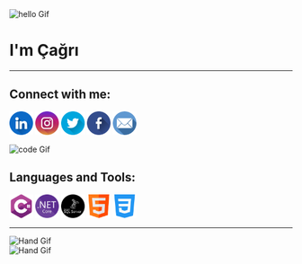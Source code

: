 
<img align="centre" alt="hello Gif" width="180px" src="https://media.giphy.com/media/26xBwdIuRJiAIqHwA/giphy.gif"/>
<h1 align="centre">I'm Çağrı</h1>
<hr>

<h2 align="centre" color="blue">Connect with me:</h2>

[<img align="centre" padding-right="30px" alt="linkedin icon" width="42px" src="/img/linkedin.png"/>](https://www.linkedin.com/in/cagrisakar/)    [<img align="centre" alt="instagram icon" width="42px" src="/img/instagram.png"/>](https://www.instagram.com/cagrisakarr/)    [<img align="centre" alt="twitter icon" width="42px" src="/img/twitter.png"/>](https://twitter.com/cagri_sakar)     [<img align="centre" alt="facebook icon" width="42px" src="/img/facebook.png"/>](https://www.facebook.com/cagris.sakar/)     [<img align="centre" alt="mail icon" width="42px" src="/img/email.png"/>](mailto:cagri.sakar@hotmail.com)

<img align="centre" alt="code Gif" width="100px" src="https://media.giphy.com/media/USV0ym3bVWQJJmNu3N/giphy.gif"/>

<h2 color="red">Languages and Tools:</h2>
<a><img display="inline" padding-right="30px" alt="c sharp icon" width="42px" src="/img/c-sharp.png"/></a>   <a><img display="inline" alt="netcore icon" width="42px" src="/img/net-core.png"/></a>   <a><img display="inline" alt="sql server icon" width="42px" src="/img/sql-server.png"/>    <a><img display="inline" alt="html icon" width="42px" src="/img/html.png"/></a>   <a><img display="inline" alt="css3 icon" width="42px" src="/img/css-3.png"/></a>
<br>
<hr>

<img align="centre" alt="Hand Gif" width="200px" src="https://media.giphy.com/media/48M4FVK5UeRNglWAyk/giphy-downsized-large.gif"/>
<br>
<img align="centre" alt="Hand Gif" width="42px" src="https://user-images.githubusercontent.com/42378118/110234147-e3259600-7f4e-11eb-95be-0c4047144dea.gif"/>
